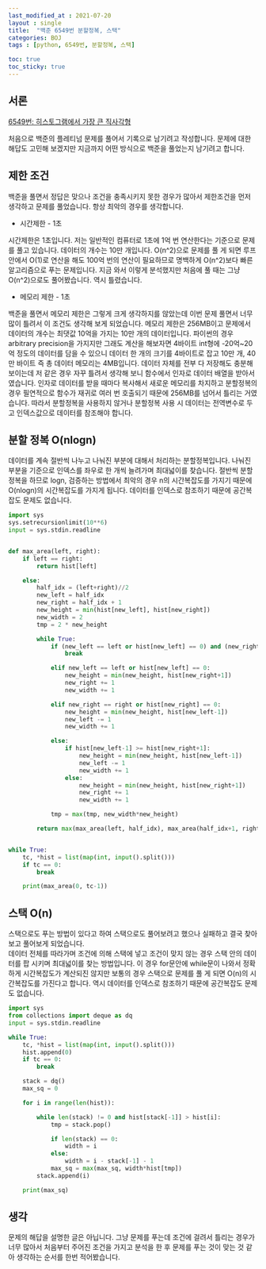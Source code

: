 ```yaml
---
last_modified_at : 2021-07-20
layout : single
title:  "백준 6549번 분할정복, 스택"
categories: BOJ
tags : [python, 6549번, 분할정복, 스택]

toc: true
toc_sticky: true
---
```

## 서론
<a href='https://www.acmicpc.net/problem/6549'>6549번: 히스토그램에서 가장 큰 직사각형</a>

처음으로 백준의 플레티넘 문제를 풀어서 기록으로 남기려고 작성합니다. 문제에 대한 해답도 고민해 보겠지만 지금까지 어떤 방식으로 백준을 풀었는지 남기려고 합니다.

## 제한 조건
백준을 풀면서 정답은 맞으나 조건을 충족시키지 못한 경우가 많아서 제한조건을 먼저 생각하고 문제를 풀었습니다. 항상 최악의 경우를 생각합니다.
<ul>
  <li>시간제한 - 1초</li>
</ul>
시간제한은 1초입니다. 저는 일반적인 컴퓨터로 1초에 1억 번 연산한다는 기준으로 문제를 풀고 있습니다. 데이터의 개수는 10만 개입니다. O(n^2)으로 문제를 풀 게 되면 루프 안에서 O(1)로 연산을 해도 100억 번의 연산이 필요하므로 명백하게 O(n^2)보다 빠른 알고리즘으로 푸는 문제입니다. 지금 와서 이렇게 분석했지만 처음에 풀 때는 그냥 O(n^2)으로도 풀어봤습니다. 역시 틀렸습니다.
<ul>
  <li>메모리 제한 - 1초</li>
</ul>
백준을 풀면서 메모리 제한은 그렇게 크게 생각하지를 않았는데 이번 문제 풀면서 너무 많이 틀려서 이 조건도 생각해 보게 되었습니다. 메모리 제한은 256MB이고 문제에서 데이터의 개수는 최댓값 10억을 가지는 10만 개의 데이터입니다. 파이썬의 경우 arbitrary precision을 가지지만 그래도 계산을 해보자면 4바이트 int형에 -20억~20억 정도의 데이터를 담을 수 있으니 데이터 한 개의 크기를 4바이트로 잡고 10만 개, 40만 바이트 즉 총 데이터 메모리는 4MB입니다.  
데이터 자체를 전부 다 저장해도 충분해 보이는데 저 같은 경우 자꾸 틀려서 생각해 보니 함수에서 인자로 데이터 배열을 받아서였습니다. 인자로 데이터를 받을 때마다 복사해서 새로운 메모리를 차지하고 분할정복의 경우 필연적으로 함수가 재귀로 여러 번 호출되기 때문에 256MB를 넘어서 틀리는 거였습니다. 따라서 분할정복을 사용하지 않거나 분할정복 사용 시 데이터는 전역변수로 두고 인덱스값으로 데이터를 참조해야 합니다.

## 분할 정복 O(nlogn)
데이터를 계속 절반씩 나누고 나눠진 부분에 대해서 처리하는 분할정복입니다. 나눠진 부분을 기준으로 인덱스를 좌우로 한 개씩 늘려가며 최대넓이를 찾습니다. 절반씩 분할정복을 하므로 logn, 검증하는 방법에서 최악의 경우 n의 시간복잡도를 가지기 때문에 O(nlogn)의 시간복잡도를 가지게 됩니다. 데이터를 인덱스로 참조하기 때문에 공간복잡도 문제도 없습니다.
```python
import sys
sys.setrecursionlimit(10**6)
input = sys.stdin.readline


def max_area(left, right):
    if left == right:
        return hist[left]

    else:
        half_idx = (left+right)//2
        new_left = half_idx
        new_right = half_idx + 1
        new_height = min(hist[new_left], hist[new_right])
        new_width = 2
        tmp = 2 * new_height

        while True:
            if (new_left == left or hist[new_left] == 0) and (new_right == right or hist[new_right] == 0):
                break

            elif new_left == left or hist[new_left] == 0:
                new_height = min(new_height, hist[new_right+1])
                new_right += 1
                new_width += 1

            elif new_right == right or hist[new_right] == 0:
                new_height = min(new_height, hist[new_left-1])
                new_left -= 1
                new_width += 1

            else:
                if hist[new_left-1] >= hist[new_right+1]:
                    new_height = min(new_height, hist[new_left-1])
                    new_left -= 1
                    new_width += 1
                else:
                    new_height = min(new_height, hist[new_right+1])
                    new_right += 1
                    new_width += 1

            tmp = max(tmp, new_width*new_height)

        return max(max_area(left, half_idx), max_area(half_idx+1, right), tmp)


while True:
    tc, *hist = list(map(int, input().split()))
    if tc == 0:
        break

    print(max_area(0, tc-1))
```

## 스택 O(n)
스택으로도 푸는 방법이 있다고 하여 스택으로도 풀어보려고 했으나 실패하고 결국 찾아보고 풀어보게 되었습니다.  
데이터 전체를 따라가며 조건에 의해 스택에 넣고 조건이 맞지 않는 경우 스택 안의 데이터를 팝 시키며 최대넓이를 찾는 방법입니다. 이 경우 for문안에 while문이 나와서 정확하게 시간복잡도가 계산되진 않지만 보통의 경우 스택으로 문제를 풀 게 되면 O(n)의 시간복잡도를 가진다고 합니다. 역시 데이터를 인덱스로 참조하기 때문에 공간복잡도 문제도 없습니다.
```python
import sys
from collections import deque as dq
input = sys.stdin.readline

while True:
    tc, *hist = list(map(int, input().split()))
    hist.append(0)
    if tc == 0:
        break

    stack = dq()
    max_sq = 0

    for i in range(len(hist)):

        while len(stack) != 0 and hist[stack[-1]] > hist[i]:
            tmp = stack.pop()

            if len(stack) == 0:
                width = i
            else:
                width = i - stack[-1] - 1
            max_sq = max(max_sq, width*hist[tmp])
        stack.append(i)

    print(max_sq)
```

## 생각
문제의 해답을 설명한 글은 아닙니다. 그냥 문제를 푸는데 조건에 걸려서 틀리는 경우가 너무 많아서 처음부터 주어진 조건을 가지고 분석을 한 후 문제를 푸는 것이 맞는 것 같아 생각하는 순서를 한번 적어봤습니다.
